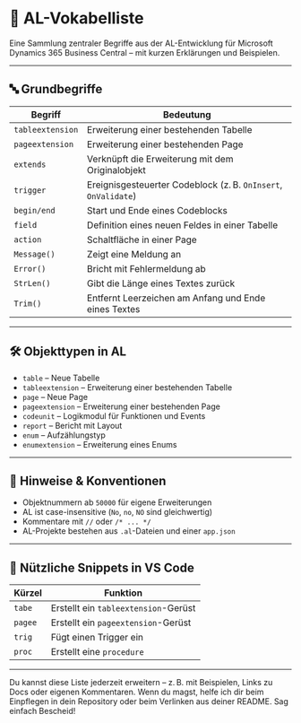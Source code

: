 # 📘 AL-Vokabelliste

Eine Sammlung zentraler Begriffe aus der AL-Entwicklung für Microsoft Dynamics 365 Business Central – mit kurzen Erklärungen und Beispielen.

---

## 🔤 Grundbegriffe

| Begriff           | Bedeutung                                                                 |
|------------------|---------------------------------------------------------------------------|
| `tableextension` | Erweiterung einer bestehenden Tabelle                                     |
| `pageextension`  | Erweiterung einer bestehenden Page                                        |
| `extends`        | Verknüpft die Erweiterung mit dem Originalobjekt                         |
| `trigger`        | Ereignisgesteuerter Codeblock (z. B. `OnInsert`, `OnValidate`)            |
| `begin/end`      | Start und Ende eines Codeblocks                                           |
| `field`          | Definition eines neuen Feldes in einer Tabelle                           |
| `action`         | Schaltfläche in einer Page                                                |
| `Message()`      | Zeigt eine Meldung an                                                     |
| `Error()`        | Bricht mit Fehlermeldung ab                                               |
| `StrLen()`       | Gibt die Länge eines Textes zurück                                        |
| `Trim()`         | Entfernt Leerzeichen am Anfang und Ende eines Textes                     |

---

## 🛠️ Objekttypen in AL

- `table` – Neue Tabelle
- `tableextension` – Erweiterung einer bestehenden Tabelle
- `page` – Neue Page
- `pageextension` – Erweiterung einer bestehenden Page
- `codeunit` – Logikmodul für Funktionen und Events
- `report` – Bericht mit Layout
- `enum` – Aufzählungstyp
- `enumextension` – Erweiterung eines Enums

---

## 📌 Hinweise & Konventionen

- Objektnummern ab `50000` für eigene Erweiterungen
- AL ist case-insensitive (`No`, `no`, `NO` sind gleichwertig)
- Kommentare mit `//` oder `/* ... */`
- AL-Projekte bestehen aus `.al`-Dateien und einer `app.json`

---

## 📎 Nützliche Snippets in VS Code

| Kürzel | Funktion                     |
|--------|------------------------------|
| `tabe` | Erstellt ein `tableextension`-Gerüst |
| `pagee`| Erstellt ein `pageextension`-Gerüst |
| `trig` | Fügt einen Trigger ein       |
| `proc` | Erstellt eine `procedure`    |

---

Du kannst diese Liste jederzeit erweitern – z. B. mit Beispielen, Links zu Docs oder eigenen Kommentaren. Wenn du magst, helfe ich dir beim Einpflegen in dein Repository oder beim Verlinken aus deiner README. Sag einfach Bescheid!
